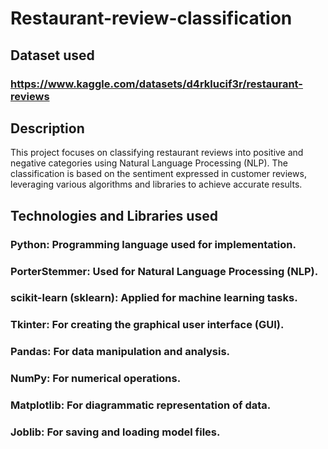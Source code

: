 # Restaurant-review-classification
## Dataset used
### https://www.kaggle.com/datasets/d4rklucif3r/restaurant-reviews
## Description
This project focuses on classifying restaurant reviews into positive and negative categories using Natural Language Processing (NLP). The classification is based on the sentiment expressed in customer reviews, leveraging various algorithms and libraries to achieve accurate results.
## Technologies and Libraries used
### Python: Programming language used for implementation.
### PorterStemmer: Used for Natural Language Processing (NLP).
### scikit-learn (sklearn): Applied for machine learning tasks.
### Tkinter: For creating the graphical user interface (GUI).
### Pandas: For data manipulation and analysis.
### NumPy: For numerical operations.
### Matplotlib: For diagrammatic representation of data.
### Joblib: For saving and loading model files.

